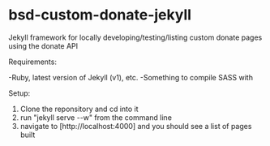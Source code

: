bsd-custom-donate-jekyll
========================

Jekyll framework for locally developing/testing/listing custom donate pages using the donate API



Requirements: 

-Ruby, latest version of Jekyll (v1), etc.
-Something to compile SASS with


Setup: 

1. Clone the reponsitory and cd into it
2. run "jekyll serve --w" from the command line
3. navigate to [http://localhost:4000] and you should see a list of pages built